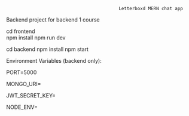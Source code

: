 ﻿                                              Letterboxd MERN chat app

Backend project for backend 1 course

cd frontend  
    npm install
    npm run dev

cd backend
    npm install
    npm start

Environment Variables (backend only):

  PORT=5000

  MONGO_URI=

  JWT_SECRET_KEY=

  NODE_ENV=
